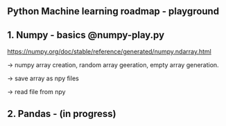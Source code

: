 ## Python Machine learning roadmap - playground


## 1. Numpy - basics @numpy-play.py

https://numpy.org/doc/stable/reference/generated/numpy.ndarray.html

-> numpy array creation, random array geeration, empty array generation.

-> save array as npy files

-> read file from npy

## 2. Pandas - (in progress)
